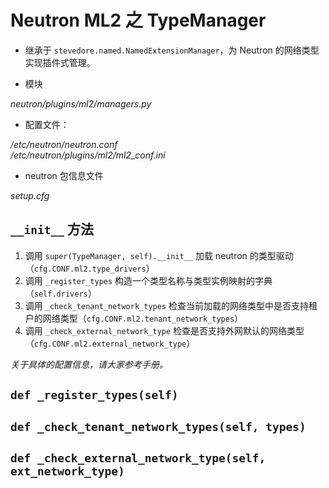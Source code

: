 # Neutron ML2 之 TypeManager

* 继承于 `stevedore.named.NamedExtensionManager`，为 Neutron 的网络类型实现插件式管理。

* 模块

_neutron/plugins/ml2/managers.py_

* 配置文件：

_/etc/neutron/neutron.conf_  
_/etc/neutron/plugins/ml2/ml2\_conf.ini_

* neutron 包信息文件

_setup.cfg_

## `__init__` 方法

1. 调用 `super(TypeManager, self).__init__` 加载 neutron 的类型驱动（`cfg.CONF.ml2.type_drivers`）
2. 调用 `_register_types` 构造一个类型名称与类型实例映射的字典（`self.drivers`）
3. 调用 `_check_tenant_network_types` 检查当前加载的网络类型中是否支持租户的网络类型（`cfg.CONF.ml2.tenant_network_types`）
4. 调用 `_check_external_network_type` 检查是否支持外网默认的网络类型（`cfg.CONF.ml2.external_network_type`）

_关于具体的配置信息，请大家参考手册。_

## `def _register_types(self)`

## `def _check_tenant_network_types(self, types)`

## `def _check_external_network_type(self, ext_network_type)`



